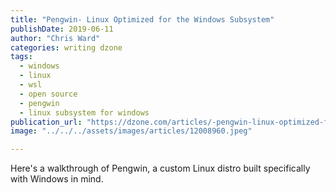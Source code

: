 ```yaml
---
title: "Pengwin- Linux Optimized for the Windows Subsystem"
publishDate: 2019-06-11
author: "Chris Ward"
categories: writing dzone
tags:
  - windows
  - linux
  - wsl
  - open source
  - pengwin
  - linux subsystem for windows
publication_url: "https://dzone.com/articles/-pengwin-linux-optimized-for-the-windows-subsystem"
image: "../../../assets/images/articles/12008960.jpeg"

---
```

Here's a walkthrough of Pengwin, a custom Linux distro built specifically with Windows in mind.

